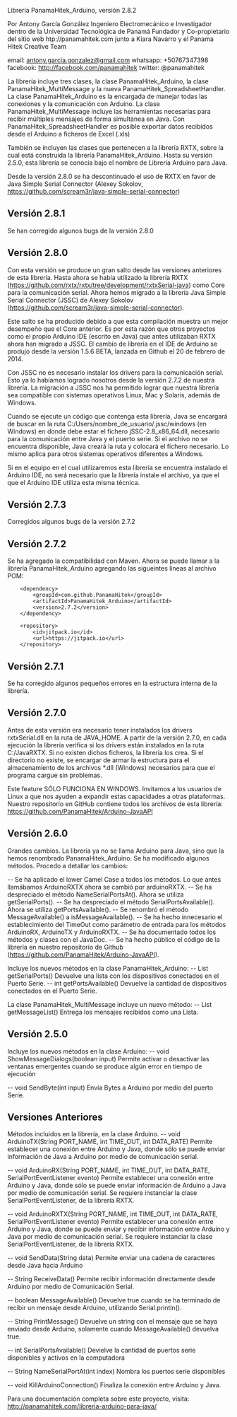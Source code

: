 Librería PanamaHitek_Arduino, versión 2.8.2

Por Antony García González 
Ingeniero Electromecánico e Investigador dentro de la Universidad Tecnológica de Panamá 
Fundador y Co-propietario del sitio web htp://panamahitek.com junto a Kiara Navarro y el Panama Hitek Creative Team

email: antony.garcia.gonzalez@gmail.com
whatsapp: +50767347398
facebook: http://facebook.com/panamahitek
twitter: @panamahitek

La librería incluye tres clases, la clase PanamaHitek_Arduino, la clase PanamaHitek_MultiMessage y la nueva PanamaHitek_SpreadsheetHandler.
La clase PanamaHitek_Arduino es la encargada de manejar todas las conexiones y la comunicación con Arduino.
La clase PanamaHitek_MultiMessage incluye las herramientas necesarias para recibir múltiples mensajes de forma simultánea en Java.
Con PanamaHitek_SpreadsheetHandler es posible exportar datos recibidos desde el Arduino a ficheros de Excel (.xls)

También se incluyen las clases que pertenecen a la librería RXTX, sobre la cual está construida la librería PanamaHitek_Arduino.
Hasta su versión 2.5.0, esta librería se conocía bajo el nombre de Librería Arduino para Java.

Desde la versión 2.8.0 se ha descontinuado el uso de RXTX en favor de Java Simple Serial Connector (Alexey Sokolov, 
https://github.com/scream3r/java-simple-serial-connector)

Versión 2.8.1
---------------------
Se han corregido algunos bugs de la versión 2.8.0


Versión 2.8.0
---------------------
Con esta versión se produce un gran salto desde las versiones anteriores de esta librería. Hasta ahora se había utilizado la librería 
RXTX (https://github.com/rxtx/rxtx/tree/development/rxtxSerial-java) como Core para la comunicación serial. Ahora hemos migrado a la librería
Java Simple Serial Connector (JSSC) de Alexey Sokolov (https://github.com/scream3r/java-simple-serial-connector).

Este salto se ha producido debido a que esta compilación muestra un mejor desempeño que el Core anterior. Es por esta razón que otros proyectos
como el propio Arduino IDE (escrito en Java) que antes utilizaban RXTX ahora han migrado a JSSC. El cambio de librería en el IDE de Arduino se produjo
desde la versión 1.5.6 BETA, lanzada en Github el 20 de febrero de 2014.

Con JSSC no es necesario instalar los drivers para la comunicación serial. Esto ya lo habíamos logrado nosotros desde la versión 2.7.2 de nuestra librería.
La migración a JSSC nos ha permitido lograr que nuestra librería sea compatible con sistemas operativos Linux, Mac y Solaris, además de Windows.

Cuando se ejecute un código que contenga esta librería, Java se encargará de buscar en la ruta C:/Users/nombre_de_usuario/.jssc/windows (en Windows) en donde 
debe estar el fichero jSSC-2.8_x86_64.dll, necesario para la comunicación entre Java y el puerto serie. Si el archivo no se encuentra disponible, Java creará 
la ruta y colocará el fichero necesario. Lo mismo aplica para otros sistemas operativos diferentes a Windows.

Si en el equipo en el cual utilizaremos esta librería se encuentra instalado el Arduino IDE, no será necesario que la librería instale el archivo, ya que el
que el Arduino IDE utiliza esta misma técnica.


Versión 2.7.3
---------------------
Corregidos algunos bugs de la versión 2.7.2


Versión 2.7.2
---------------------
Se ha agregado la compatibilidad con Maven. Ahora se puede llamar a la librería PanamaHitek_Arduino agregando las sigueintes líneas al archivo POM:
     
<dependencies>

        <dependency>
            <groupId>com.github.PanamaHitek</groupId>
            <artifactId>PanamaHitek_Arduino</artifactId>
            <version>2.7.2</version>
        </dependency>
    
</dependencies>

<repositories>

        <repository>
            <id>jitpack.io</id>
            <url>https://jitpack.io</url>
        </repository>

</repositories>

Versión 2.7.1
---------------------
Se ha corregido algunos pequeños errores en la estructura interna de la librería.

Versión 2.7.0
---------------------
Antes de esta versión era necesario tener instalados los drivers rxtxSerial.dll en la ruta de JAVA_HOME. 
A partir de la versión 2.7.0, en cada ejecución la librería verifica si los drivers están instalados en la ruta C:/JavaRXTX.
Si no existen dichos ficheros, la librería los crea. Si el directorio no existe, se encargar de armar la estructura para el almacenamiento
de los archivos *.dll (Windows) necesarios para que el programa cargue sin problemas.

Este feature SÓLO FUNCIONA EN WINDOWS. Invitamos a los usuarios de Linux a que nos ayuden a expandir estas capacidades a otras plataformas.
Nuestro repositorio en GitHub contiene todos los archivos de esta librería: https://github.com/PanamaHitek/Arduino-JavaAPI


Versión 2.6.0
---------------------
Grandes cambios. La librería ya no se llama Arduino para Java, sino que la hemos renombrado PanamaHitek_Arduino.
Se ha modificado algunos métodos. Procedo a detallar los cambios:

  -- Se ha aplicado el lower Camel Case a todos los métodos. Lo que antes llamábamos ArduinoRXTX ahora se cambió por arduinoRXTX.
  -- Se ha despreciado el método NameSerialPortsAt(). Ahora se utiliza getSerialPorts().
  -- Se ha despreciado el método SerialPortsAvailable(). Ahora se utiliza getPortsAvailable().
  -- Se renombró el método MessageAvailable() a isMessageAvailable().
  -- Se ha hecho innecesario el establecimiento del TimeOut como parámetro de entrada para los métodos ArduinoRX, ArduinoTX y ArduinoRXTX.
  -- Se ha documentado todos los métodos y clases con el JavaDoc.
  -- Se ha hecho público el código de la librería en nuestro repositorio de Github (https://github.com/PanamaHitek/Arduino-JavaAPI).
  

Incluye los nuevos métodos en la clase PanamaHitek_Arduino:
  -- List<String> getSerialPorts()
     Devuelve una lista con los dispositivos conectados en el Puerto Serie.
  -- int getPortsAvailable()
     Devuelve la cantidad de dispositivos conectados en el Puerto Serie.

La clase PanamaHitek_MultiMessage incluye un nuevo método:
  -- List<String> getMessageList()
     Entrega los mensajes recibidos como una Lista.

Versión 2.5.0
---------------------
Incluye los nuevos métodos en la clase Arduino:
  -- void ShowMessageDialogs(boolean input)
     Permite activar o desactivar las ventanas emergentes cuando se produce algún error en tiempo de ejecución

  -- void SendByte(int input)
     Envía Bytes a Arduino por medio del puerto Serie.

Versiones Anteriores
---------------------
Métodos incluidos en la librería, en la clase Arduino.
  -- void ArduinoTX(String PORT_NAME, int TIME_OUT, int DATA_RATE)
     Permite establecer una conexión entre Arduino y Java, donde sólo se puede enviar información de Java a Arduino
     por medio de comunicación serial.

  -- void ArduinoRX(String PORT_NAME, int TIME_OUT, int DATA_RATE, SerialPortEventListener evento)
     Permite establecer una conexión entre Arduino y Java, donde sólo se puede enviar información de Arduino a Java
     por medio de comunicación serial. Se requiere instanciar la clase SerialPortEventListener, de la librería RXTX.

  -- void ArduinoRXTX(String PORT_NAME, int TIME_OUT, int DATA_RATE, SerialPortEventListener evento)
     Permite establecer una conexión entre Arduino y Java, donde se puede enviar y recibir información entre Arduino y Java
     por medio de comunicación serial. Se requiere instanciar la clase SerialPortEventListener, de la librería RXTX.

  -- void SendData(String data)
     Permite enviar una cadena de caracteres desde Java hacia Arduino

  -- String ReceiveData()
     Permite recibir información directamente desde Arduino por medio de Comunicación Serial.

  -- boolean MessageAvailable()
     Devuelve true cuando se ha terminado de recibir un mensaje desde Arduino, utilizando Serial.println().
  
  -- String PrintMessage()
     Devuelve un string con el mensaje que se haya enviado desde Arduino, solamente cuando MessageAvailable() devuelva true.

  -- int SerialPortsAvailable()
     Devielve la cantidad de puertos serie disponibles y activos en la computadora

  -- String NameSerialPortAt(int index)
     Nombra los puertos serie disponibles

  -- void KillArduinoConnection()
     Finaliza la conexión entre Arduino y Java.

Para una documentación completa sobre este proyecto, visita:
http://panamahitek.com/libreria-arduino-para-java/

